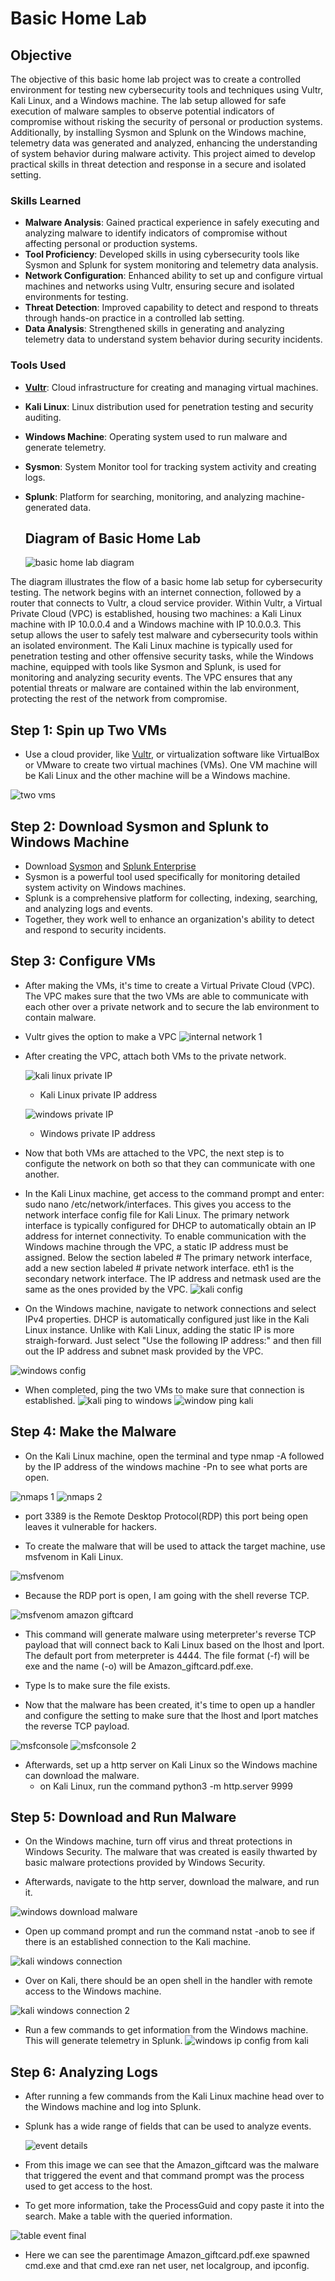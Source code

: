 # Basic Home Lab

## Objective

The objective of this basic home lab project was to create a controlled environment for testing new cybersecurity tools and techniques using Vultr, Kali Linux, and a Windows machine. The lab setup allowed for safe execution of malware samples to observe potential indicators of compromise without risking the security of personal or production systems. Additionally, by installing Sysmon and Splunk on the Windows machine, telemetry data was generated and analyzed, enhancing the understanding of system behavior during malware activity. This project aimed to develop practical skills in threat detection and response in a secure and isolated setting.

### Skills Learned


- **Malware Analysis**: Gained practical experience in safely executing and analyzing malware to identify indicators of compromise without affecting personal or production systems.
- **Tool Proficiency**: Developed skills in using cybersecurity tools like Sysmon and Splunk for system monitoring and telemetry data analysis.
- **Network Configuration**: Enhanced ability to set up and configure virtual machines and networks using Vultr, ensuring secure and isolated environments for testing.
- **Threat Detection**: Improved capability to detect and respond to threats through hands-on practice in a controlled lab setting.
- **Data Analysis**: Strengthened skills in generating and analyzing telemetry data to understand system behavior during security incidents.

### Tools Used

- **[Vultr](https://my.vultr.com/)**: Cloud infrastructure for creating and managing virtual machines.
- **Kali Linux**: Linux distribution used for penetration testing and security auditing.
- **Windows Machine**: Operating system used to run malware and generate telemetry.
- **Sysmon**: System Monitor tool for tracking system activity and creating logs.
- **Splunk**: Platform for searching, monitoring, and analyzing machine-generated data.

  ## Diagram of Basic Home Lab


  ![basic home lab diagram](https://github.com/user-attachments/assets/360754e5-e360-458d-8a25-69b67206d902)

The diagram illustrates the flow of a basic home lab setup for cybersecurity testing. The network begins with an internet connection, followed by a router that connects to Vultr, a cloud service provider. Within Vultr, a Virtual Private Cloud (VPC) is established, housing two machines: a Kali Linux machine with IP 10.0.0.4 and a Windows machine with IP 10.0.0.3. This setup allows the user to safely test malware and cybersecurity tools within an isolated environment. The Kali Linux machine is typically used for penetration testing and other offensive security tasks, while the Windows machine, equipped with tools like Sysmon and Splunk, is used for monitoring and analyzing security events. The VPC ensures that any potential threats or malware are contained within the lab environment, protecting the rest of the network from compromise.

## Step 1: Spin up Two VMs

* Use a cloud provider, like [Vultr](https://my.vultr.com/), or virtualization software like VirtualBox or VMware to create two virtual machines (VMs). One VM machine will be Kali Linux and the other machine will be a Windows machine.

![two vms](https://github.com/user-attachments/assets/e034d808-0eff-47eb-bcf6-c19948650f6c)

## Step 2: Download Sysmon and Splunk to Windows Machine
* Download [Sysmon](https://www.youtube.com/watch?v=uJ7pv6blyog) and [Splunk Enterprise](https://www.youtube.com/watch?v=iaBJ-PK8_RI)
* Sysmon is a powerful tool used specifically for monitoring detailed system activity on Windows machines.
* Splunk is a comprehensive platform for collecting, indexing, searching, and analyzing logs and events.
* Together, they work well to enhance an organization's ability to detect and respond to security incidents.
  


## Step 3: Configure VMs

* After making the VMs, it's time to create a Virtual Private Cloud (VPC). The VPC makes sure that the two VMs are able to communicate with each other over a private network and to secure the lab environment to contain malware.
* Vultr gives the option to make a VPC
  ![internal network 1](https://github.com/user-attachments/assets/01a92c92-6ade-49a8-88da-0bac1159e2cd)
* After creating the VPC, attach both VMs to the private network.
  
  ![kali linux private IP](https://github.com/user-attachments/assets/517d05f4-7812-4855-998c-e52b503c8e8a)
  - Kali Linux private IP address

  ![windows private IP](https://github.com/user-attachments/assets/bcdcedf5-de71-41e5-9f97-cc3b918d33a3)
  - Windows private IP address

* Now that both VMs are attached to the VPC, the next step is to configute the network on both so that they can communicate with one another.

* In the Kali Linux machine, get access to the command prompt and enter: sudo nano /etc/network/interfaces. This gives you access to the network interface config file for Kali Linux. The primary network interface is typically configured for DHCP to automatically obtain an IP address for internet connectivity. To enable communication with the Windows machine through the VPC, a static IP address must be assigned. Below the section labeled # The primary network interface, add a new section labeled # private network interface. eth1 is the secondary network interface. The IP address and netmask used are the same as the ones provided by the VPC.
  ![kali config](https://github.com/user-attachments/assets/f5c65880-7d23-4b85-b2c0-d74380625671)
* On the Windows machine, navigate to network connections and select IPv4 properties. DHCP is automatically configured just like in the Kali Linux instance. Unlike with Kali Linux, adding the static IP is more straigh-forward. Just select "Use the following IP address:" and then fill out the IP address and subnet mask provided by the VPC.

![windows config](https://github.com/user-attachments/assets/a8b78505-23bd-424c-ae14-ba94d290b3a2)

* When completed, ping the two VMs to make sure that connection is established.
![kali ping to windows](https://github.com/user-attachments/assets/183c3f0e-429d-4476-93e8-0a77f0597d71)
![window ping kali](https://github.com/user-attachments/assets/c27fbab1-d08f-4eef-a0ed-86611f6f61bc)

## Step 4: Make the Malware
* On the Kali Linux machine, open the terminal and type nmap -A followed by the IP address of the windows machine -Pn to see what ports are open.

![nmaps 1](https://github.com/user-attachments/assets/713a35be-150e-45f4-b90b-0ae2d47557d3)
![nmaps 2](https://github.com/user-attachments/assets/d6a2dd89-0335-42ee-93bf-86928596d895)

 - port 3389 is the Remote Desktop Protocol(RDP) this port being open leaves it vulnerable for hackers. 

* To create the malware that will be used to attack the target machine, use msfvenom in Kali Linux.

![msfvenom](https://github.com/user-attachments/assets/ed6b0c93-bc1b-4afe-8c00-bd38c4abd2c4)

* Because the RDP port is open, I am going with the shell reverse TCP.

![msfvenom amazon giftcard](https://github.com/user-attachments/assets/03fdf43b-ca02-4a22-a304-2d10e3aa2a03)

* This command will generate malware using meterpreter's reverse TCP payload that will connect back to Kali Linux based on the lhost and lport. The default port from meterpreter is 4444. The file format (-f) will be exe and the name (-o) will be Amazon_giftcard.pdf.exe.
* Type ls to make sure the file exists. 

* Now that the malware has been created, it's time to open up a handler and configure the setting to make sure that the lhost and lport matches the reverse TCP payload.

![msfconsole](https://github.com/user-attachments/assets/48b34f4b-a995-4738-b133-569b2ab84a69)
![msfconsole 2](https://github.com/user-attachments/assets/73b79c84-a783-45c7-9cd3-1a4f4ff531e5)


* Afterwards, set up a http server on Kali Linux so the Windows machine can download the malware.
   - on Kali Linux, run the command python3 -m http.server 9999

## Step 5: Download and Run Malware

* On the Windows machine, turn off virus and threat protections in Windows Security. The malware that was created is easily thwarted by basic malware protections provided by Windows Security.

* Afterwards, navigate to the http server, download the malware, and run it.

![windows download malware](https://github.com/user-attachments/assets/00b8b109-32e3-4da3-8ed3-aba6a15c95b0)

* Open up command prompt and run the command nstat -anob to see if there is an established connection to the Kali machine.

![kali windows connection](https://github.com/user-attachments/assets/f04aff0f-ce2d-4a5f-93df-277cece06a90)

* Over on Kali, there should be an open shell in the handler with remote access to the Windows machine.

![kali windows connection 2](https://github.com/user-attachments/assets/202d20ac-27d8-47f9-806a-33e19f4ed1f0)

* Run a few commands to get information from the Windows machine. This will generate telemetry in Splunk.
![windows ip config from kali](https://github.com/user-attachments/assets/a7fbf149-591e-4be4-8f3c-d531c85ccb53)

## Step 6: Analyzing Logs

* After running a few commands from the Kali Linux machine head over to the Windows machine and log into Splunk.
* Splunk has a wide range of fields that can be used to analyze events.
  
  ![event details](https://github.com/user-attachments/assets/bdd70c07-099f-431d-a4e4-a02fd7526a48)

* From this image we can see that the Amazon_giftcard was the malware that triggered the event and that command prompt was the process used to get access to the host.
* To get more information, take the ProcessGuid and copy paste it into the search. Make a table with the queried information.

![table event final](https://github.com/user-attachments/assets/3a64f268-6ec4-44a7-bd0a-8b3ef1b1daf5)

* Here we can see the parentimage Amazon_giftcard.pdf.exe spawned cmd.exe and that cmd.exe ran net user, net localgroup, and ipconfig.
